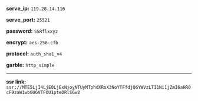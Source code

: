 **serve_ip:** `119.28.14.116`

**serve_port:** `25521`

**password:** `SSRflxxyz`

**encrypt:** `aes-256-cfb`

**protocol:** `auth_sha1_v4`

**garble:** `http_simple`

- - - -

**ssr link:** `ssr://MTE5LjI4LjE0LjExNjoyNTUyMTphdXRoX3NoYTFfdjQ6YWVzLTI1Ni1jZmI6aHR0cF9zaW1wbGU6VTFOU1pteDRlSGw2`